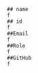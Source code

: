
            ## name 
            f
            ## id 
            f
            ##Email
            f
            ##Role
            f
            ##GitHub
            f
